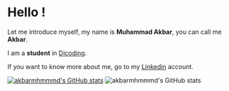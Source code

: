 # Hello ! 

Let me introduce myself, my name is **Muhammad Akbar**, you can call me **Akbar**.

I am a **student** in [Dicoding](https://www.dicoding.com/).

If you want to know more about me, go to my [Linkedin](https://www.linkedin.com/in/akbarmhmmmd/) account.

[![akbarmhmmmd's GitHub stats](https://github-readme-stats.vercel.app/api?username=akbarmhmmmd)](https://github.com/anuraghazra/github-readme-stats)
![akbarmhmmmd's GitHub stats](https://github-readme-stats.vercel.app/api?username=akbarmhmmmd&show_icons=true&theme=dark)
